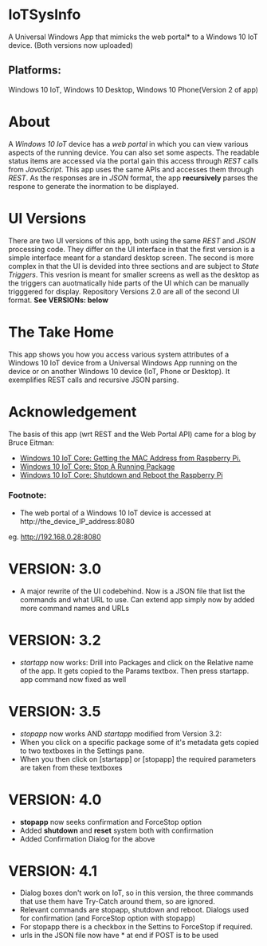 # IoTSysInfo
A Universal Windows App that mimicks the web portal* to a Windows 10 IoT device. (Both versions now uploaded)

## Platforms:
Windows 10 IoT, Windows 10 Desktop, Windows 10 Phone(Version 2 of app)

# About
A *Windows 10 IoT* device has a *web portal* in which you can view various aspects of the running device. You can also set some aspects. The readable status items are accessed via the portal gain this access through *REST* calls from *JavaScript*. This app uses the same APIs and accesses them through *REST*. As the responses are in *JSON* format, the app **recursively** parses the respone to generate the inormation to be displayed.

# UI Versions
There are two UI versions of this app, both using the same *REST* and *JSON* processing code. They differ on the UI interface in that the first version is a simple interface meant for a standard desktop screen. The second is more complex in that the UI is devided into three sections and are subject to *State Triggers*. This vesrion is meant for smaller screens as well as the desktop as the triggers can auotmatically hide parts of the UI which can be manually trigggered for display.
Repository Versions 2.0 are all of the second UI format. **See VERSIONs: below**

# The Take Home
This app shows you how you access various system attributes of a Windows 10 IoT device from a Universal Windows App running on the device or on another Windows 10 device (IoT, Phone or Desktop). It exemplifies REST calls and recursive JSON parsing.

# Acknowledgement
The basis of this app (wrt REST and the Web Portal API) came for a blog by Bruce Eitman: 

* [Windows 10 IoT Core: Getting the MAC Address from Raspberry Pi.](http://www.embedded101.com/BruceEitman/entryid/676/Windows-10-IoT-Core-Getting-the-MAC-Address-from-Raspberry-Pi)
* [Windows 10 IoT Core: Stop A Running Package](http://www.embedded101.com/BruceEitman/entryid/686/windows-10-iot-core-stop-a-running-package)
* [Windows 10 IoT Core: Shutdown and Reboot the Raspberry Pi](http://www.embedded101.com/BruceEitman/entryid/685/windows-10-iot-core-shutdown-and-reboot-the-raspberry-pi)

### Footnote:
* The web portal of a Windows 10 IoT device is accessed at http://the_device_IP_address:8080
 
eg. http://192.168.0.28:8080

# VERSION: 3.0 
* A major rewrite of the UI codebehind. Now is a JSON file that list the commands and what URL to use. Can extend app simply now by added more command names and URLs

# VERSION: 3.2
* *startapp* now works: Drill into Packages and click on the Relative name of the app. It gets copied to the Params textbox. Then press startapp.
app command now fixed as well

# VERSION: 3.5
* *stopapp* now works AND *startapp* modified from Version 3.2:
* When you click on a specific package some of it's metadata gets copied to two textboxes in the Settings pane.
* When you then click on [startapp] or [stopapp] the required parameters are taken from these textboxes

# VERSION: 4.0
* **stopapp** now seeks confirmation and ForceStop option
* Added **shutdown** and **reset** system both with confirmation
* Added Confirmation Dialog for the above

# VERSION: 4.1
* Dialog boxes don't work on IoT, so in this version, the three commands that use them have Try-Catch around them, so are ignored.
* Relevant commands are stopapp, shutdown and reboot. Dialogs used for confirmation (and ForceStop option with stopapp)
* For stopapp there is a checkbox in the Settins to ForceStop if required.
* urls in the JSON file now have * at end if POST is to be used
